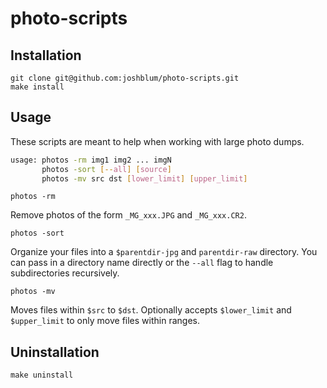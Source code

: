 photo-scripts
========

Installation
--------

    git clone git@github.com:joshblum/photo-scripts.git
    make install


Usage
--------

These scripts are meant to help when working with large photo dumps.

```bash
usage: photos -rm img1 img2 ... imgN
       photos -sort [--all] [source]
       photos -mv src dst [lower_limit] [upper_limit]
```

`photos -rm`

Remove photos of the form `_MG_xxx.JPG` and `_MG_xxx.CR2`.

`photos -sort`

Organize your files into a `$parentdir-jpg` and `parentdir-raw`
directory. You can pass in a directory name directly or the `--all` flag
to handle subdirectories recursively.


`photos -mv`

Moves files within `$src` to `$dst`. Optionally accepts
`$lower_limit` and `$upper_limit` to only move files within ranges.

Uninstallation
--------

    make uninstall


